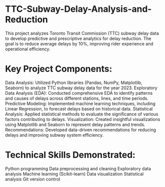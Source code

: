 # TTC-Subway-Delay-Analysis-and-Reduction
This project analyzes Toronto Transit Commission (TTC) subway delay data to develop predictive and prescriptive analytics for delay reduction. The goal is to reduce average delays by 10%, improving rider experience and operational efficiency.
# Key Project Components:
Data Analysis: Utilized Python libraries (Pandas, NumPy, Matplotlib, Seaborn) to analyze TTC subway delay data for the year 2023.
Exploratory Data Analysis (EDA): Conducted comprehensive EDA to identify patterns and causes of delays across different stations, lines, and time periods.
Predictive Modeling: Implemented machine learning techniques, including Linear Regression, to forecast delays based on historical data.
Statistical Analysis: Applied statistical methods to evaluate the significance of various factors contributing to delays.
Visualization: Created insightful visualizations using Matplotlib and Seaborn to represent delay patterns and trends.
Recommendations: Developed data-driven recommendations for reducing delays and improving subway system efficiency.
# Technical Skills Demonstrated:
Python programming
Data preprocessing and cleaning
Exploratory data analysis
Machine learning (Scikit-learn)
Data visualization
Statistical analysis
Git version control
